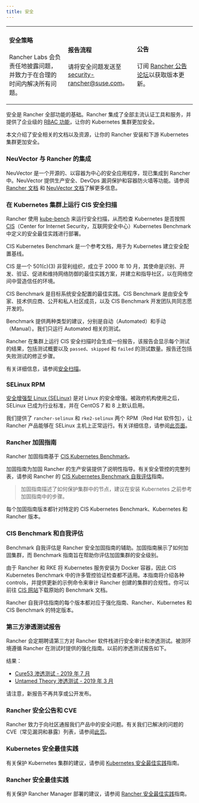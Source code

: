 ```yaml
---
title: 安全
---
```


<head>
  <link rel="canonical" href="https://ranchermanager.docs.rancher.com/zh/reference-guides/rancher-security"/>
</head>

<table width="100%">
<tr style={{verticalAlign: 'top'}}>
<td width="30%" style={{border: 'none'}}>
<h4>安全策略</h4>
<p style={{padding: '8px'}}>Rancher Labs 会负责任地披露问题，并致力于在合理的时间内解决所有问题。 </p>
</td>
<td width="30%" style={{border: 'none'}}>
<h4>报告流程</h4>
<p style={{padding: '8px'}}>请将安全问题发送至 <a href="mailto:security-rancher@suse.com">security-rancher@suse.com</a>。</p>
</td>
<td width="30%" style={{border: 'none'}}>
<h4>公告</h4>
<p style={{padding:'8px'}}>订阅 <a href="https://forums.rancher.com/c/announcements">Rancher 公告论坛</a>以获取版本更新。</p>
</td>
</tr>
</table>

安全是 Rancher 全部功能的基础。Rancher 集成了全部主流认证工具和服务，并提供了企业级的 [RBAC 功能](../../how-to-guides/new-user-guides/authentication-permissions-and-global-configuration/manage-role-based-access-control-rbac/manage-role-based-access-control-rbac.md)，让你的 Kubernetes 集群更加安全。

本文介绍了安全相关的文档以及资源，让你的 Rancher 安装和下游 Kubernetes 集群更加安全。

### NeuVector 与 Rancher 的集成

NeuVector 是一个开源的、以容器为中心的安全应用程序，现已集成到 Rancher 中。NeuVector 提供生产安全、DevOps 漏洞保护和容器防火墙等功能。请参阅 [Rancher 文档](../../integrations-in-rancher/neuvector/neuvector.md) 和 [NeuVector 文档](https://open-docs.neuvector.com/)了解更多信息。

### 在 Kubernetes 集群上运行 CIS 安全扫描

Rancher 使用 [kube-bench](https://github.com/aquasecurity/kube-bench) 来运行安全扫描，从而检查 Kubernetes 是否按照 [CIS](https://www.cisecurity.org/cis-benchmarks/)（Center for Internet Security，互联网安全中心）Kubernetes Benchmark 中定义的安全最佳实践进行部署。

CIS Kubernetes Benchmark 是一个参考文档，用于为 Kubernetes 建立安全配置基线。

CIS 是一个 501(c\)(3) 非营利组织，成立于 2000 年 10 月，其使命是识别、开发、验证、促进和维持网络防御的最佳实践方案，并建立和指导社区，以在网络空间中营造信任的环境。

CIS Benchmark 是目标系统安全配置的最佳实践。CIS Benchmark 是由安全专家、技术供应商、公开和私人社区成员，以及 CIS Benchmark 开发团队共同志愿开发的。

Benchmark 提供两种类型的建议，分别是自动（Automated）和手动（Manual）。我们只运行 Automated 相关的测试。

Rancher 在集群上运行 CIS 安全扫描时会生成一份报告，该报告会显示每个测试的结果，包括测试概要以及 `passed`、`skipped` 和 `failed` 的测试数量。报告还包括失败测试的修正步骤。

有关详细信息，请参阅[安全扫描](../../how-to-guides/advanced-user-guides/cis-scan-guides/cis-scan-guides.md)。

### SELinux RPM

[安全增强型 Linux (SELinux)](https://en.wikipedia.org/wiki/Security-Enhanced_Linux) 是对 Linux 的安全增强。被政府机构使用之后，SELinux 已成为行业标准，并在 CentOS 7 和 8 上默认启用。

我们提供了 `rancher-selinux` 和 `rke2-selinux` 两个 RPM（Red Hat 软件包），让 Rancher 产品能够在 SELinux 主机上正常运行。有关详细信息，请参阅[此页面](selinux-rpm/selinux-rpm.md)。

### Rancher 加固指南

Rancher 加固指南基于 <a href="https://www.cisecurity.org/benchmark/kubernetes/" target="_blank">CIS Kubernetes Benchmark</a>。

加固指南为加固 Rancher 的生产安装提供了说明性指导。有关安全管控的完整列表，请参阅 Rancher 的 [CIS Kubernetes Benchmark 自我评估](#cis-benchmark-和自我评估)指南。

> 加固指南描述了如何保护集群中的节点，建议在安装 Kubernetes 之前参考加固指南中的步骤。

每个加固指南版本都针对特定的 CIS Kubernetes Benchmark、Kubernetes 和 Rancher 版本。

### CIS Benchmark 和自我评估

Benchmark 自我评估是 Rancher 安全加固指南的辅助。加固指南展示了如何加固集群，而 Benchmark 指南旨在帮助你评估加固集群的安全级别。

由于 Rancher 和 RKE 将 Kubernetes 服务安装为 Docker 容器，因此 CIS Kubernetes Benchmark 中的许多管控验证检查都不适用。本指南将介绍各种 controls，并提供更新的示例命令来审计 Rancher 创建的集群的合规性。你可以前往 [CIS 网站](https://www.cisecurity.org/benchmark/kubernetes/)下载原始的 Benchmark 文档。

Rancher 自我评估指南的每个版本都对应于强化指南、Rancher、Kubernetes 和 CIS Benchmark 的特定版本。

### 第三方渗透测试报告

Rancher 会定期聘请第三方对 Rancher 软件栈进行安全审计和渗透测试。被测环境遵循 Rancher 在测试时提供的强化指南。以前的渗透测试报告如下。

结果：

- [Cure53 渗透测试 - 2019 年 7 月](https://releases.rancher.com/documents/security/pen-tests/2019/RAN-01-cure53-report.final.pdf)
- [Untamed Theory 渗透测试 - 2019 年 3 月](https://releases.rancher.com/documents/security/pen-tests/2019/UntamedTheory-Rancher_SecurityAssessment-20190712_v5.pdf)

请注意，新报告不再共享或公开发布。

### Rancher 安全公告和 CVE

Rancher 致力于向社区通报我们产品中的安全问题。有关我们已解决的问题的 CVE（常见漏洞和暴露）列表，请参阅[此页](security-advisories-and-cves.md)。

### Kubernetes 安全最佳实践

有关保护 Kubernetes 集群的建议，请参阅 [Kubernetes 安全最佳实践](kubernetes-security-best-practices.md)指南。

### Rancher 安全最佳实践

有关保护 Rancher Manager 部署的建议，请参阅 [Rancher 安全最佳实践](rancher-security-best-practices.md)指南。
